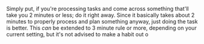 Simply put, if you're processing tasks and come across something that'll take you 2 minutes or less; do it right away. Since it basically takes about 2 minutes to properly process and plan something anyway, just doing the task is better. This _can_ be extended to 3 minute rule or more, depending on your current setting, but it's not advised to make a habit out o
